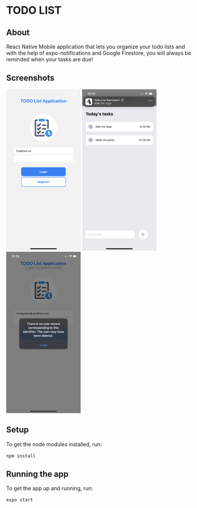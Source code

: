 # TODO LIST

## About

React Native Mobile application that lets you organize your todo lists and with the help of expo-notifications and Google Firestore, you will always be reminded when your tasks are due! 


## Screenshots

  <img
  alt="Home Screen"
  width="200"
  src="/screenshots/homescreen.png"
  /> <img
  alt="Notification Feature"
  width="200"
  src="/screenshots/notification.png"
  />
   <img
  alt="User Validation Feature"
  width="200"
  src="/screenshots/uservalidation.png"
  />

  
## Setup

To get the node modules installed, run:

```shell
npm install
```

## Running the app

To get the app up and running, run:

```shell
expo start 
```
